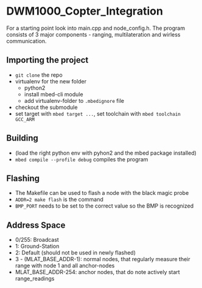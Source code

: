 # DWM1000_Copter_Integration

For a starting point look into main.cpp and node_config.h. The program consists of 3 major components - ranging, multilateration and wirless communication.

## Importing the project

* ```git clone``` the repo
* virtualenv for the new folder
  * python2
  * install mbed-cli module
  * add virtualenv-folder to ```.mbedignore``` file
* checkout the submodule
* set target with ```mbed target ...```, set toolchain with ```mbed toolchain GCC_ARM```

## Building
* (load the right python env with pyhon2 and the mbed package installed)
* ```mbed compile --profile debug``` compiles the program

## Flashing

*  The Makefile can be used to flash a node with the black magic probe
* ```ADDR=2 make flash``` is the command
* ```BMP_PORT``` needs to be set to the correct value so the BMP is recognized

## Address Space

* 0/255: Broadcast
* 1: Ground-Station
* 2: Default (should not be used in newly flashed)
* 3 - (MLAT_BASE_ADDR-1): normal nodes, that regularly measure their range with node 1 and all anchor-nodes
* MLAT_BASE_ADDR-254: anchor nodes, that do note actively start range_readings 
